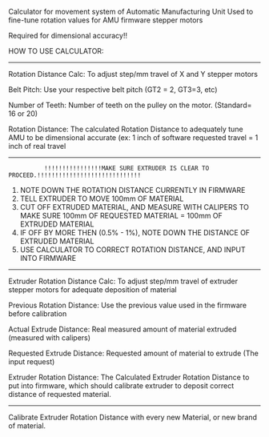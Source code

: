 Calculator for movement system of Automatic Manufacturing Unit
Used to fine-tune rotation values for AMU firmware stepper motors


Required for dimensional accuracy!!


HOW TO USE CALCULATOR:

----------------------------------------------------------------------------------------------------------------------------------------------------------------------------

Rotation Distance Calc: To adjust step/mm travel of X and Y stepper motors

Belt Pitch:             Use your respective belt pitch (GT2 = 2, GT3=3, etc)

Number of Teeth:        Number of teeth on the pulley on the motor. (Standard= 16 or 20)

Rotation Distance:      The calculated Rotation Distance to adequately tune AMU to be dimensional accurate (ex: 1 inch of software requested travel = 1 inch of real travel

----------------------------------------------------------------------------------------------------------------------------------------------------------------------------





              !!!!!!!!!!!!!!!!MAKE SURE EXTRUDER IS CLEAR TO PROCEED.!!!!!!!!!!!!!!!!!!!!!!!!!!!!!
                                               
1. NOTE DOWN THE ROTATION DISTANCE CURRENTLY IN FIRMWARE
2. TELL EXTRUDER TO MOVE 100mm OF MATERIAL
3. CUT OFF EXTRUDED MATERIAL, AND MEASURE WITH CALIPERS TO MAKE SURE 100mm OF REQUESTED MATERIAL = 100mm OF EXTRUDED MATERIAL
4. IF OFF BY MORE THEN (0.5% - 1%), NOTE DOWN THE DISTANCE OF EXTRUDED MATERIAL
5. USE CALCULATOR TO CORRECT ROTATION DISTANCE, AND INPUT INTO FIRMWARE
----------------------------------------------------------------------------------------------------------------------------------------------------------------------------

Extruder Rotation Distance Calc:   To adjust step/mm travel of extruder stepper motors for adequate deposition of material

Previous Rotation Distance:        Use the previous value used in the firmware before calibration 

Actual Extrude Distance:           Real measured amount of material extruded (measured with calipers)

Requested Extrude Distance:        Requested amount of material to extrude (The input request)

Extruder Rotation Distance:        The Calculated Extruder Rotation Distance to put into firmware, which should calibrate extruder to deposit correct distance of requested material. 

----------------------------------------------------------------------------------------------------------------------------------------------------------------------------

Calibrate Extruder Rotation Distance with every new Material, or new brand of material. 
